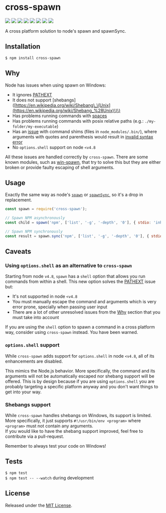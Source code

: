 # cross-spawn

[![](http://img.shields.io/npm/v/cross-spawn.svg)](https://npmjs.org/package/cross-spawn) [![](http://img.shields.io/npm/dm/cross-spawn.svg)](https://npmjs.org/package/cross-spawn) [![](http://img.shields.io/travis/moxystudio/node-cross-spawn/master.svg)](https://travis-ci.org/moxystudio/node-cross-spawn) [![](https://img.shields.io/appveyor/ci/satazor/node-cross-spawn/master.svg)](https://ci.appveyor.com/project/satazor/node-cross-spawn) [![](https://img.shields.io/codecov/c/github/moxystudio/node-cross-spawn/master.svg)](https://codecov.io/gh/moxystudio/node-cross-spawn) [![](https://img.shields.io/david/moxystudio/node-cross-spawn.svg)](https://david-dm.org/moxystudio/node-cross-spawn) [![](https://img.shields.io/david/dev/moxystudio/node-cross-spawn.svg)](https://david-dm.org/moxystudio/node-cross-spawn?type=dev) [![](https://badges.greenkeeper.io/moxystudio/node-cross-spawn.svg)](https://greenkeeper.io/)

A cross platform solution to node's spawn and spawnSync.

## Installation

`$ npm install cross-spawn`

## Why

Node has issues when using spawn on Windows:

* It ignores [PATHEXT](https://github.com/joyent/node/issues/2318)
* It does not support \[shebangs\]\([https://en.wikipedia.org/wiki/Shebang\_\(Unix](https://en.wikipedia.org/wiki/Shebang_%28Unix)\)\)
* Has problems running commands with [spaces](https://github.com/nodejs/node/issues/7367)
* Has problems running commands with posix relative paths \(e.g.: `./my-folder/my-executable`\)
* Has an [issue](https://github.com/moxystudio/node-cross-spawn/issues/82) with command shims \(files in `node_modules/.bin/`\), where arguments with quotes and parenthesis would result in [invalid syntax error](https://github.com/moxystudio/node-cross-spawn/blob/e77b8f22a416db46b6196767bcd35601d7e11d54/test/index.test.js#L149)
* No `options.shell` support on node `<v4.8`

All these issues are handled correctly by `cross-spawn`. There are some known modules, such as [win-spawn](https://github.com/ForbesLindesay/win-spawn), that try to solve this but they are either broken or provide faulty escaping of shell arguments.

## Usage

Exactly the same way as node's [`spawn`](https://nodejs.org/api/child_process.html#child_process_child_process_spawn_command_args_options) or [`spawnSync`](https://nodejs.org/api/child_process.html#child_process_child_process_spawnsync_command_args_options), so it's a drop in replacement.

```javascript
const spawn = require('cross-spawn');

// Spawn NPM asynchronously
const child = spawn('npm', ['list', '-g', '-depth', '0'], { stdio: 'inherit' });

// Spawn NPM synchronously
const result = spawn.sync('npm', ['list', '-g', '-depth', '0'], { stdio: 'inherit' });
```

## Caveats

### Using `options.shell` as an alternative to `cross-spawn`

Starting from node `v4.8`, `spawn` has a `shell` option that allows you run commands from within a shell. This new option solves the [PATHEXT](https://github.com/joyent/node/issues/2318) issue but:

* It's not supported in node `<v4.8`
* You must manually escape the command and arguments which is very error prone, specially when passing user input
* There are a lot of other unresolved issues from the [Why](./#why) section that you must take into account

If you are using the `shell` option to spawn a command in a cross platform way, consider using `cross-spawn` instead. You have been warned.

### `options.shell` support

While `cross-spawn` adds support for `options.shell` in node `<v4.8`, all of its enhancements are disabled.

This mimics the Node.js behavior. More specifically, the command and its arguments will not be automatically escaped nor shebang support will be offered. This is by design because if you are using `options.shell` you are probably targeting a specific platform anyway and you don't want things to get into your way.

### Shebangs support

While `cross-spawn` handles shebangs on Windows, its support is limited. More specifically, it just supports `#!/usr/bin/env <program>` where `<program>` must not contain any arguments.  
If you would like to have the shebang support improved, feel free to contribute via a pull-request.

Remember to always test your code on Windows!

## Tests

`$ npm test`  
`$ npm test -- --watch` during development

## License

Released under the [MIT License](http://www.opensource.org/licenses/mit-license.php).

